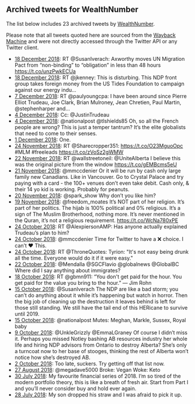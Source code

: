 ## Archived tweets for WealthNumber

The list below includes 23 archived tweets by
[WealthNumber](https://twitter.com/WealthNumber).

Please note that all tweets quoted here are sourced from the
[Wayback Machine](https://web.archive.org) and were not directly accessed through the Twitter API or
any Twitter client.

* [18 December 2018](https://web.archive.org/web/20181218141457/https://twitter.com/WealthNumber/status/1075031668975493121): RT @SusanIverach: Axworthy moves UN Migration Pact from “non-binding” to “obligation” in less than 48 hours https://t.co/unzPwkECUa <!--1075031668975493121-->
* [18 December 2018](https://web.archive.org/web/20181218011746/https://twitter.com/WealthNumber/status/1074836084385755136): RT @jkenney: This is disturbing.  This NDP front group takes foreign money from the US Tides Foundation to campaign against our energy indu… <!--1074836084385755136-->
* [ 7 December 2018](https://web.archive.org/web/20181207131327/https://twitter.com/WealthNumber/status/1071029925472129026): RT @paulyoungcpa: I have been around since Pierre Elliot Trudeau, Joe Clark, Brian Mulroney, Jean Chretien, Paul Martin, @stephenharper and… <!--1071029925472129026-->
* [ 4 December 2018](https://web.archive.org/web/20181204142226/https://twitter.com/WealthNumber/status/1069958912877576192): Cc:  @JustinTrudeau <!--1069958912877576192-->
* [ 4 December 2018](https://web.archive.org/web/20181204141219/https://twitter.com/WealthNumber/status/1069957576136118273): @nationalpost @tlshields85 Oh, so all the French people are wrong? This is just a temper tantrum?  It’s the elite globalists that need to come to their senses. <!--1069957576136118273-->
* [ 1 December 2018](https://web.archive.org/web/20181201213615/https://twitter.com/WealthNumber/status/1068981558860599299): One. <!--1068981558860599299-->
* [24 November 2018](https://web.archive.org/web/20181124165004/https://twitter.com/WealthNumber/status/1066373396563279877): RT @Sharecropper351: https://t.co/O23MguoOpc   #MLM  #freeleads https://t.co/zVoSz2gWMW <!--1066373396563279877-->
* [22 November 2018](https://web.archive.org/web/20181122212237/https://twitter.com/WealthNumber/status/1065717210319077376): RT @wallstreetoneil: @UniteAlberta I believe this was the original picture from the window https://t.co/gEMBcms5eU <!--1065717210319077376-->
* [21 November 2018](https://web.archive.org/web/20181121131227/https://twitter.com/WealthNumber/status/1065231467960164354): @mmccdenier Or it will be run by cash only large family new Canadians. Like in Vancouver. Go to Crystal Palace and try paying with a card - the 100+ venues don’t even take debit. Cash only, &amp; their 14 yo kid is working. Probably for peanuts. <!--1065231467960164354-->
* [20 November 2018](https://web.archive.org/web/20181120233544/https://twitter.com/WealthNumber/status/1065025934489571329): @spark_show Why don’t you like him? <!--1065025934489571329-->
* [19 November 2018](https://web.archive.org/web/20181119012555/https://twitter.com/WealthNumber/status/1064328887302205440): @freedom_moates It’s NOT part of her religion. It’s part of her politics.   The hijab is 100% political and 0% religious. It’s a sign of The Muslim Brotherhood, nothing more. It’s never mentioned in the Quran, it’s not a religious requirement.  https://t.co/WcNa780xPE <!--1064328887302205440-->
* [24 October 2018](https://web.archive.org/web/20181024153439/https://twitter.com/WealthNumber/status/1055120393529286656): RT @AlexpiersonAMP: Has anyone actually explained Trudeau’s plan to him? <!--1055120393529286656-->
* [24 October 2018](https://web.archive.org/web/20181024114217/https://twitter.com/WealthNumber/status/1055061916551307266): @mmccdenier Time for Twitter to have a ❌ choice. I can’t ❤️ This. <!--1055061916551307266-->
* [24 October 2018](https://web.archive.org/web/20181024113834/https://twitter.com/WealthNumber/status/1055060981208891392): RT @ThroneQuotes: Tyrion: "It's not easy being drunk all the time. Everyone would do it if it were easy." <!--1055060981208891392-->
* [22 October 2018](https://web.archive.org/web/20181022155335/https://twitter.com/WealthNumber/status/1054400382527397888): @Mendalla @SGCFlavio @globalnews @GlobalBC Where did I say anything about immigrates? <!--1054400382527397888-->
* [18 October 2018](https://web.archive.org/web/20181018123904/https://twitter.com/WealthNumber/status/1052901879334678529): RT @gbmn911: “You don't get paid for the hour. You get paid for the value you bring to the hour.”  ― Jim Rohn <!--1052901879334678529-->
* [15 October 2018](https://web.archive.org/web/20181015195148/https://twitter.com/WealthNumber/status/1051923616655323136): @SusanIverach The NDP are like a bad storm; you can’t do anything about it while it’s happening but watch in horror.   Then the big job of cleaning up the destruction it leaves behind is left for those still standing.   We still have the tail end of this HERicane to survive until 2019. <!--1051923616655323136-->
* [15 October 2018](https://web.archive.org/web/20181015121928/https://twitter.com/WealthNumber/status/1051809783248875520): @nationalpost Mutes: Meghan, Markle, Sussex, Royal baby <!--1051809783248875520-->
* [ 9 October 2018](https://web.archive.org/web/20181009204309/https://twitter.com/WealthNumber/status/1049762212108099584): @UnkleGrizzly @EmmaLGraney Of course I didn’t miss it. Perhaps you missed Notley bashing AB resources industry her whole life and hiring NDP advisors from Ontario to destroy Alberta?   She’s only a turncoat now to her base of stooges, thinking the rest of Alberta won’t notice how she’s destroyed AB. <!--1049762212108099584-->
* [ 2 October 2018](https://web.archive.org/web/20181002134846/https://twitter.com/WealthNumber/status/1047121214064345088): Too late, suckers. Try getting off that list now. <!--1047121214064345088-->
* [27 August 2018](https://web.archive.org/web/20180827181305/https://twitter.com/WealthNumber/status/1034141768361467906): @megadave5000 Broke: Vegan  Woke: Keto <!--1034141768361467906-->
* [30 July 2018](https://web.archive.org/web/20180730130145/https://twitter.com/WealthNumber/status/1023916558546960387): My favourite financial series of 2018. I’m so tired of the modern portfolio theory, this is like a breath of fresh air.   Start from Part I and you’ll never consider buy and hold ever again. <!--1023916558546960387-->
* [28 July 2018](https://web.archive.org/web/20180728234637/https://twitter.com/WealthNumber/status/1023354068800950272): My son dropped his straw and I was afraid to pick it up. <!--1023354068800950272-->
